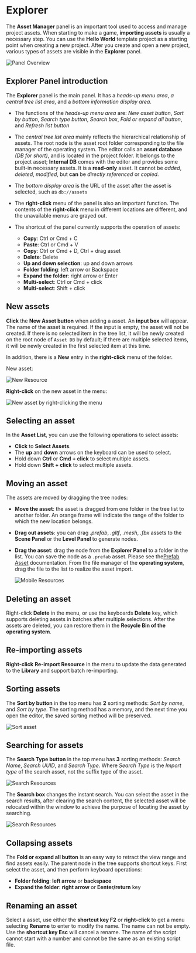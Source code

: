 # Explorer

The **Asset Manager** panel is an important tool used to access and manage project assets. When starting to make a game, **importing assets** is usually a necessary step. You can use the __Hello World__ template project as a starting point when creating a new project. After you create and open a new project, various types of assets are visible in the **Explorer** panel.

  ![Panel Overview](img/thumb.gif)

## Explorer Panel introduction

The **Explorer** panel is the main panel. It has a *heads-up menu area*, *a central tree list area*, and a *bottom information display area*.

- The functions of the *heads-up menu area* are: *New asset button*, *Sort by button*, *Search type button*, *Search box*, *Fold or expand all button*, and *Refresh list button*
- The *central tree list area* mainly reflects the hierarchical relationship of assets. The root node is the asset root folder corresponding to the file manager of the operating system. The editor calls an __asset database__ *(DB for short)*, and is located in the project folder. It belongs to the project asset; __Internal DB__ comes with the editor and provides some built-in necessary assets. It is a **read-only** asset. It cannot be *added*, *deleted*, *modified*, but **can** be *directly referenced* or *copied*.
- The *bottom display area* is the URL of the asset after the asset is selected, such as `db://assets`
- The __right-click__ menu of the panel is also an important function. The contents of the __right-click__ menu in different locations are different, and the unavailable menus are grayed out.
- The shortcut of the panel currently supports the operation of assets:

    - **Copy**: Ctrl or Cmd + C
    - **Paste**: Ctrl or Cmd + V
    - **Copy**: Ctrl or Cmd + D, Ctrl + drag asset
    - **Delete**: Delete
    - **Up and down selection**: up and down arrows
    - **Folder folding**: left arrow or Backspace
    - **Expand the folder**: right arrow or Enter
    - **Multi-select**: Ctrl or Cmd + click
    - **Multi-select**: Shift + click

## New assets

__Click__ the **New Asset button** when adding a asset. An **input box** will appear. The name of the asset is required. If the input is empty, the asset will not be created. If there is no selected item in the tree list, it will be newly created on the root node of `Asset DB` by default; if there are multiple selected items, it will be newly created in the first selected item at this time.

In addition, there is a **New** entry in the __right-click__ menu of the folder.

New asset:

  ![New Resource](img/create.png)

__Right-click__ on the new asset in the menu:

  ![New asset by right-clicking the menu](img/context-menu.png)


## Selecting an asset

In the __Asset List__, you can use the following operations to select assets:

- __Click__ to __Select Assets__.
- The __up__ and __down__ arrows on the keyboard can be used to select.
- Hold down __Ctrl__ or __Cmd + click__ to select multiple assets.
- Hold down __Shift + click__ to select multiple assets.

## Moving an asset

The assets are moved by dragging the tree nodes:

- **Move the asset**: the asset is dragged from one folder in the tree list to another folder. An orange frame will indicate the range of the folder to which the new location belongs.
- **Drag out assets**: you can drag *.prefab*, *.gltf*, *.mesh*, *.fbx* assets to the **Scene Panel** or the **Level Panel** to generate nodes.
- **Drag the asset**: drag the node from the **Explorer Panel** to a folder in the list. You can save the node as a `.prefab` asset. Please see the[Prefab Asset](../../asset/prefab.md) documentation. From the file manager of the **operating system**, drag the file to the list to realize the asset import.

  ![Mobile Resources](img/drag.png)

## Deleting an asset

Right-click **Delete** in the menu, or use the keyboards **Delete** key, which supports deleting assets in batches after multiple selections. After the assets are deleted, you can restore them in the **Recycle Bin of the operating system**.

## Re-importing assets

__Right-click__ **Re-import Resource** in the menu to update the data generated to the **Library** and support batch re-importing.

## Sorting assets

The **Sort by button** in the top menu has __2__ sorting methods: *Sort by name*, and *Sort by type*. The sorting method has a memory, and the next time you open the editor, the saved sorting method will be preserved.

  ![Sort asset](img/sort-type.png)

## Searching for assets

The **Search Type button** in the top menu has __3__ sorting methods: *Search Name*, *Search UUID*, and *Search Type*. Where *Search Type* is the *Import type* of the search asset, not the suffix type of the asset.

  ![Search Resources](img/search-type.png)

The **Search box** changes the instant search. You can select the asset in the search results, after clearing the search content, the selected asset will be relocated within the window to achieve the purpose of locating the asset by searching.

  ![Search Resources](img/search.png)

## Collapsing assets

The **Fold or expand all button**  is an easy way to retract the view range and find assets easily. The parent node in the tree supports shortcut keys. First select the asset, and then perform keyboard operations:

- __Folder folding__: __left arrow__ or __backspace__
- __Expand the folder__: __right arrow__ or __Eenter/return__ key

## Renaming an asset

Select a asset, use either the __shortcut key F2__ or __right-click__ to get a menu selecting **Rename** to enter to modify the name. The name can not be empty. Use the **shortcut key Esc** will cancel a rename. The name of the script cannot start with a number and cannot be the same as an existing script file.
